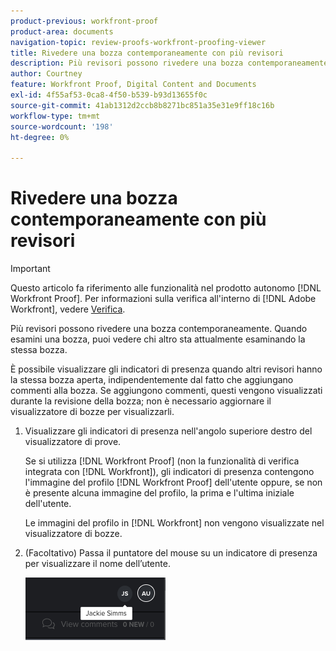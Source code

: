 ```yaml
---
product-previous: workfront-proof
product-area: documents
navigation-topic: review-proofs-workfront-proofing-viewer
title: Rivedere una bozza contemporaneamente con più revisori
description: Più revisori possono rivedere una bozza contemporaneamente. Quando esamini una bozza, puoi vedere chi altro sta attualmente esaminando la stessa bozza.
author: Courtney
feature: Workfront Proof, Digital Content and Documents
exl-id: 4f55af53-0ca8-4f50-b539-b93d13655f0c
source-git-commit: 41ab1312d2ccb8b8271bc851a35e31e9ff18c16b
workflow-type: tm+mt
source-wordcount: '198'
ht-degree: 0%

---
```


# Rivedere una bozza contemporaneamente con più revisori

>[!IMPORTANT]
>
>Questo articolo fa riferimento alle funzionalità nel prodotto autonomo [!DNL Workfront Proof]. Per informazioni sulla verifica all&#39;interno di [!DNL Adobe Workfront], vedere [Verifica](../../../review-and-approve-work/proofing/proofing.md).

Più revisori possono rivedere una bozza contemporaneamente. Quando esamini una bozza, puoi vedere chi altro sta attualmente esaminando la stessa bozza.

È possibile visualizzare gli indicatori di presenza quando altri revisori hanno la stessa bozza aperta, indipendentemente dal fatto che aggiungano commenti alla bozza. Se aggiungono commenti, questi vengono visualizzati durante la revisione della bozza; non è necessario aggiornare il visualizzatore di bozze per visualizzarli.

1. Visualizzare gli indicatori di presenza nell&#39;angolo superiore destro del visualizzatore di prove.

   Se si utilizza [!DNL Workfront Proof] (non la funzionalità di verifica integrata con [!DNL Workfront]), gli indicatori di presenza contengono l&#39;immagine del profilo [!DNL Workfront Proof] dell&#39;utente oppure, se non è presente alcuna immagine del profilo, la prima e l&#39;ultima iniziale dell&#39;utente.

   Le immagini del profilo in [!DNL Workfront] non vengono visualizzate nel visualizzatore di bozze.

1. (Facoltativo) Passa il puntatore del mouse su un indicatore di presenza per visualizzare il nome dell’utente.

   ![](assets/proof-presence.png)
